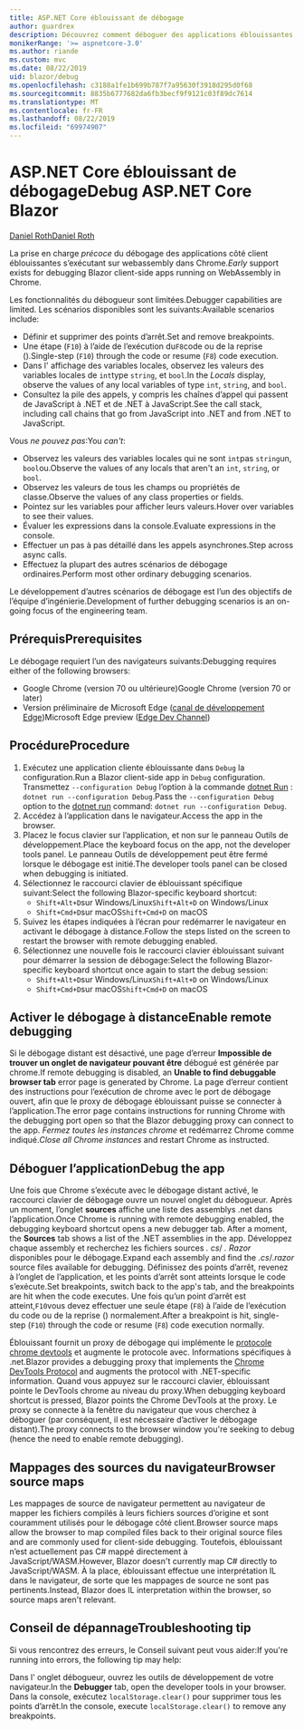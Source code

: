 ```yaml
---
title: ASP.NET Core éblouissant de débogage
author: guardrex
description: Découvrez comment déboguer des applications éblouissantes.
monikerRange: '>= aspnetcore-3.0'
ms.author: riande
ms.custom: mvc
ms.date: 08/22/2019
uid: blazor/debug
ms.openlocfilehash: c3188a1fe1b699b787f7a95630f3918d295d0f68
ms.sourcegitcommit: 8835b6777682da6fb3becf9f9121c03f89dc7614
ms.translationtype: MT
ms.contentlocale: fr-FR
ms.lasthandoff: 08/22/2019
ms.locfileid: "69974907"
---
```

# <a name="debug-aspnet-core-blazor"></a><span data-ttu-id="29b44-103">ASP.NET Core éblouissant de débogage</span><span class="sxs-lookup"><span data-stu-id="29b44-103">Debug ASP.NET Core Blazor</span></span>

[<span data-ttu-id="29b44-104">Daniel Roth</span><span class="sxs-lookup"><span data-stu-id="29b44-104">Daniel Roth</span></span>](https://github.com/danroth27)

<span data-ttu-id="29b44-105">La prise en charge *précoce* du débogage des applications côté client éblouissantes s’exécutant sur webassembly dans Chrome.</span><span class="sxs-lookup"><span data-stu-id="29b44-105">*Early* support exists for debugging Blazor client-side apps running on WebAssembly in Chrome.</span></span>

<span data-ttu-id="29b44-106">Les fonctionnalités du débogueur sont limitées.</span><span class="sxs-lookup"><span data-stu-id="29b44-106">Debugger capabilities are limited.</span></span> <span data-ttu-id="29b44-107">Les scénarios disponibles sont les suivants:</span><span class="sxs-lookup"><span data-stu-id="29b44-107">Available scenarios include:</span></span>

* <span data-ttu-id="29b44-108">Définir et supprimer des points d’arrêt.</span><span class="sxs-lookup"><span data-stu-id="29b44-108">Set and remove breakpoints.</span></span>
* <span data-ttu-id="29b44-109">Une étape (`F10`) à l’aide de l’exécution du`F8`code ou de la reprise ().</span><span class="sxs-lookup"><span data-stu-id="29b44-109">Single-step (`F10`) through the code or resume (`F8`) code execution.</span></span>
* <span data-ttu-id="29b44-110">Dans l' affichage des variables locales, observez les valeurs des variables locales de `int`type `string`, et `bool`.</span><span class="sxs-lookup"><span data-stu-id="29b44-110">In the *Locals* display, observe the values of any local variables of type `int`, `string`, and `bool`.</span></span>
* <span data-ttu-id="29b44-111">Consultez la pile des appels, y compris les chaînes d’appel qui passent de JavaScript à .NET et de .NET à JavaScript.</span><span class="sxs-lookup"><span data-stu-id="29b44-111">See the call stack, including call chains that go from JavaScript into .NET and from .NET to JavaScript.</span></span>

<span data-ttu-id="29b44-112">Vous *ne pouvez pas*:</span><span class="sxs-lookup"><span data-stu-id="29b44-112">You *can't*:</span></span>

* <span data-ttu-id="29b44-113">Observez les valeurs des variables locales qui ne sont `int`pas `string`un, `bool`ou.</span><span class="sxs-lookup"><span data-stu-id="29b44-113">Observe the values of any locals that aren't an `int`, `string`, or `bool`.</span></span>
* <span data-ttu-id="29b44-114">Observez les valeurs de tous les champs ou propriétés de classe.</span><span class="sxs-lookup"><span data-stu-id="29b44-114">Observe the values of any class properties or fields.</span></span>
* <span data-ttu-id="29b44-115">Pointez sur les variables pour afficher leurs valeurs.</span><span class="sxs-lookup"><span data-stu-id="29b44-115">Hover over variables to see their values.</span></span>
* <span data-ttu-id="29b44-116">Évaluer les expressions dans la console.</span><span class="sxs-lookup"><span data-stu-id="29b44-116">Evaluate expressions in the console.</span></span>
* <span data-ttu-id="29b44-117">Effectuer un pas à pas détaillé dans les appels asynchrones.</span><span class="sxs-lookup"><span data-stu-id="29b44-117">Step across async calls.</span></span>
* <span data-ttu-id="29b44-118">Effectuez la plupart des autres scénarios de débogage ordinaires.</span><span class="sxs-lookup"><span data-stu-id="29b44-118">Perform most other ordinary debugging scenarios.</span></span>

<span data-ttu-id="29b44-119">Le développement d’autres scénarios de débogage est l’un des objectifs de l’équipe d’ingénierie.</span><span class="sxs-lookup"><span data-stu-id="29b44-119">Development of further debugging scenarios is an on-going focus of the engineering team.</span></span>

## <a name="prerequisites"></a><span data-ttu-id="29b44-120">Prérequis</span><span class="sxs-lookup"><span data-stu-id="29b44-120">Prerequisites</span></span>

<span data-ttu-id="29b44-121">Le débogage requiert l’un des navigateurs suivants:</span><span class="sxs-lookup"><span data-stu-id="29b44-121">Debugging requires either of the following browsers:</span></span>

* <span data-ttu-id="29b44-122">Google Chrome (version 70 ou ultérieure)</span><span class="sxs-lookup"><span data-stu-id="29b44-122">Google Chrome (version 70 or later)</span></span>
* <span data-ttu-id="29b44-123">Version préliminaire de Microsoft Edge ([canal de développement Edge](https://www.microsoftedgeinsider.com))</span><span class="sxs-lookup"><span data-stu-id="29b44-123">Microsoft Edge preview ([Edge Dev Channel](https://www.microsoftedgeinsider.com))</span></span>

## <a name="procedure"></a><span data-ttu-id="29b44-124">Procédure</span><span class="sxs-lookup"><span data-stu-id="29b44-124">Procedure</span></span>

1. <span data-ttu-id="29b44-125">Exécutez une application cliente éblouissante dans `Debug` la configuration.</span><span class="sxs-lookup"><span data-stu-id="29b44-125">Run a Blazor client-side app in `Debug` configuration.</span></span> <span data-ttu-id="29b44-126">Transmettez `--configuration Debug` l’option à la commande [dotnet Run](/dotnet/core/tools/dotnet-run) : `dotnet run --configuration Debug`.</span><span class="sxs-lookup"><span data-stu-id="29b44-126">Pass the `--configuration Debug` option to the [dotnet run](/dotnet/core/tools/dotnet-run) command: `dotnet run --configuration Debug`.</span></span>
1. <span data-ttu-id="29b44-127">Accédez à l’application dans le navigateur.</span><span class="sxs-lookup"><span data-stu-id="29b44-127">Access the app in the browser.</span></span>
1. <span data-ttu-id="29b44-128">Placez le focus clavier sur l’application, et non sur le panneau Outils de développement.</span><span class="sxs-lookup"><span data-stu-id="29b44-128">Place the keyboard focus on the app, not the developer tools panel.</span></span> <span data-ttu-id="29b44-129">Le panneau Outils de développement peut être fermé lorsque le débogage est initié.</span><span class="sxs-lookup"><span data-stu-id="29b44-129">The developer tools panel can be closed when debugging is initiated.</span></span>
1. <span data-ttu-id="29b44-130">Sélectionnez le raccourci clavier de éblouissant spécifique suivant:</span><span class="sxs-lookup"><span data-stu-id="29b44-130">Select the following Blazor-specific keyboard shortcut:</span></span>
   * <span data-ttu-id="29b44-131">`Shift+Alt+D`sur Windows/Linux</span><span class="sxs-lookup"><span data-stu-id="29b44-131">`Shift+Alt+D` on Windows/Linux</span></span>
   * <span data-ttu-id="29b44-132">`Shift+Cmd+D`sur macOS</span><span class="sxs-lookup"><span data-stu-id="29b44-132">`Shift+Cmd+D` on macOS</span></span>
1. <span data-ttu-id="29b44-133">Suivez les étapes indiquées à l’écran pour redémarrer le navigateur en activant le débogage à distance.</span><span class="sxs-lookup"><span data-stu-id="29b44-133">Follow the steps listed on the screen to restart the browser with remote debugging enabled.</span></span>
1. <span data-ttu-id="29b44-134">Sélectionnez une nouvelle fois le raccourci clavier éblouissant suivant pour démarrer la session de débogage:</span><span class="sxs-lookup"><span data-stu-id="29b44-134">Select the following Blazor-specific keyboard shortcut once again to start the debug session:</span></span>
   * <span data-ttu-id="29b44-135">`Shift+Alt+D`sur Windows/Linux</span><span class="sxs-lookup"><span data-stu-id="29b44-135">`Shift+Alt+D` on Windows/Linux</span></span>
   * <span data-ttu-id="29b44-136">`Shift+Cmd+D`sur macOS</span><span class="sxs-lookup"><span data-stu-id="29b44-136">`Shift+Cmd+D` on macOS</span></span>

## <a name="enable-remote-debugging"></a><span data-ttu-id="29b44-137">Activer le débogage à distance</span><span class="sxs-lookup"><span data-stu-id="29b44-137">Enable remote debugging</span></span>

<span data-ttu-id="29b44-138">Si le débogage distant est désactivé, une page d’erreur **Impossible de trouver un onglet de navigateur pouvant être** débogué est générée par chrome.</span><span class="sxs-lookup"><span data-stu-id="29b44-138">If remote debugging is disabled, an **Unable to find debuggable browser tab** error page is generated by Chrome.</span></span> <span data-ttu-id="29b44-139">La page d’erreur contient des instructions pour l’exécution de chrome avec le port de débogage ouvert, afin que le proxy de débogage éblouissant puisse se connecter à l’application.</span><span class="sxs-lookup"><span data-stu-id="29b44-139">The error page contains instructions for running Chrome with the debugging port open so that the Blazor debugging proxy can connect to the app.</span></span> <span data-ttu-id="29b44-140">*Fermez toutes les instances chrome* et redémarrez Chrome comme indiqué.</span><span class="sxs-lookup"><span data-stu-id="29b44-140">*Close all Chrome instances* and restart Chrome as instructed.</span></span>

## <a name="debug-the-app"></a><span data-ttu-id="29b44-141">Déboguer l’application</span><span class="sxs-lookup"><span data-stu-id="29b44-141">Debug the app</span></span>

<span data-ttu-id="29b44-142">Une fois que Chrome s’exécute avec le débogage distant activé, le raccourci clavier de débogage ouvre un nouvel onglet du débogueur. Après un moment, l’onglet **sources** affiche une liste des assemblys .net dans l’application.</span><span class="sxs-lookup"><span data-stu-id="29b44-142">Once Chrome is running with remote debugging enabled, the debugging keyboard shortcut opens a new debugger tab. After a moment, the **Sources** tab shows a list of the .NET assemblies in the app.</span></span> <span data-ttu-id="29b44-143">Développez chaque assembly et recherchez les fichiers sources *. cs*/ *. Razor* disponibles pour le débogage.</span><span class="sxs-lookup"><span data-stu-id="29b44-143">Expand each assembly and find the *.cs*/*.razor* source files available for debugging.</span></span> <span data-ttu-id="29b44-144">Définissez des points d’arrêt, revenez à l’onglet de l’application, et les points d’arrêt sont atteints lorsque le code s’exécute.</span><span class="sxs-lookup"><span data-stu-id="29b44-144">Set breakpoints, switch back to the app's tab, and the breakpoints are hit when the code executes.</span></span> <span data-ttu-id="29b44-145">Une fois qu’un point d’arrêt est atteint,`F10`vous devez effectuer une seule étape (`F8`) à l’aide de l’exécution du code ou de la reprise () normalement.</span><span class="sxs-lookup"><span data-stu-id="29b44-145">After a breakpoint is hit, single-step (`F10`) through the code or resume (`F8`) code execution normally.</span></span>

<span data-ttu-id="29b44-146">Éblouissant fournit un proxy de débogage qui implémente le [protocole chrome devtools](https://chromedevtools.github.io/devtools-protocol/) et augmente le protocole avec. Informations spécifiques à .net.</span><span class="sxs-lookup"><span data-stu-id="29b44-146">Blazor provides a debugging proxy that implements the [Chrome DevTools Protocol](https://chromedevtools.github.io/devtools-protocol/) and augments the protocol with .NET-specific information.</span></span> <span data-ttu-id="29b44-147">Quand vous appuyez sur le raccourci clavier, éblouissant pointe le DevTools chrome au niveau du proxy.</span><span class="sxs-lookup"><span data-stu-id="29b44-147">When debugging keyboard shortcut is pressed, Blazor points the Chrome DevTools at the proxy.</span></span> <span data-ttu-id="29b44-148">Le proxy se connecte à la fenêtre du navigateur que vous cherchez à déboguer (par conséquent, il est nécessaire d’activer le débogage distant).</span><span class="sxs-lookup"><span data-stu-id="29b44-148">The proxy connects to the browser window you're seeking to debug (hence the need to enable remote debugging).</span></span>

## <a name="browser-source-maps"></a><span data-ttu-id="29b44-149">Mappages des sources du navigateur</span><span class="sxs-lookup"><span data-stu-id="29b44-149">Browser source maps</span></span>

<span data-ttu-id="29b44-150">Les mappages de source de navigateur permettent au navigateur de mapper les fichiers compilés à leurs fichiers sources d’origine et sont couramment utilisés pour le débogage côté client.</span><span class="sxs-lookup"><span data-stu-id="29b44-150">Browser source maps allow the browser to map compiled files back to their original source files and are commonly used for client-side debugging.</span></span> <span data-ttu-id="29b44-151">Toutefois, éblouissant n’est actuellement pas C# mappé directement à JavaScript/WASM.</span><span class="sxs-lookup"><span data-stu-id="29b44-151">However, Blazor doesn't currently map C# directly to JavaScript/WASM.</span></span> <span data-ttu-id="29b44-152">À la place, éblouissant effectue une interprétation IL dans le navigateur, de sorte que les mappages de source ne sont pas pertinents.</span><span class="sxs-lookup"><span data-stu-id="29b44-152">Instead, Blazor does IL interpretation within the browser, so source maps aren't relevant.</span></span>

## <a name="troubleshooting-tip"></a><span data-ttu-id="29b44-153">Conseil de dépannage</span><span class="sxs-lookup"><span data-stu-id="29b44-153">Troubleshooting tip</span></span>

<span data-ttu-id="29b44-154">Si vous rencontrez des erreurs, le Conseil suivant peut vous aider:</span><span class="sxs-lookup"><span data-stu-id="29b44-154">If you're running into errors, the following tip may help:</span></span>

<span data-ttu-id="29b44-155">Dans l' onglet débogueur, ouvrez les outils de développement de votre navigateur.</span><span class="sxs-lookup"><span data-stu-id="29b44-155">In the **Debugger** tab, open the developer tools in your browser.</span></span> <span data-ttu-id="29b44-156">Dans la console, exécutez `localStorage.clear()` pour supprimer tous les points d’arrêt.</span><span class="sxs-lookup"><span data-stu-id="29b44-156">In the console, execute `localStorage.clear()` to remove any breakpoints.</span></span>
